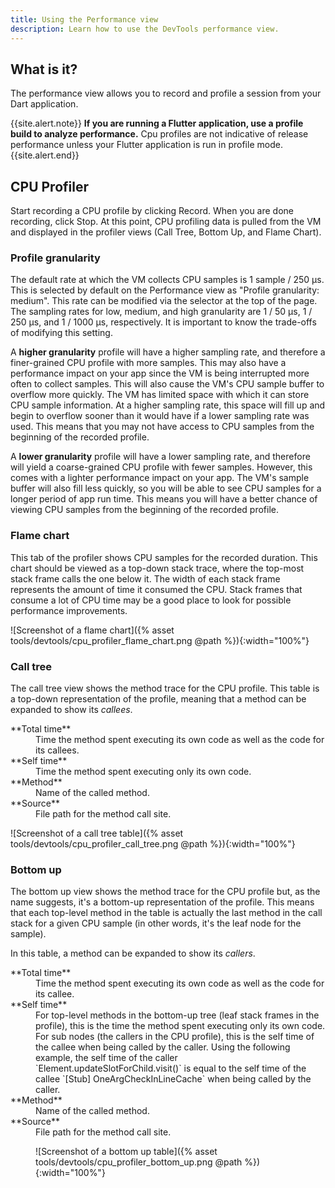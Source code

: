 ```yaml
---
title: Using the Performance view
description: Learn how to use the DevTools performance view.
---
```


## What is it?

The performance view allows you to record and profile a session from your Dart application.

{{site.alert.note}}
  **If you are running a Flutter application, use a profile build to analyze performance.**
  Cpu profiles are not indicative of release performance unless your Flutter application is
  run in profile mode.
{{site.alert.end}}

## CPU Profiler

Start recording a CPU profile by clicking Record. When you are done recording, click Stop. At this
point, CPU profiling data is pulled from the VM and displayed in the profiler views (Call Tree,
Bottom Up, and Flame Chart).

### Profile granularity

The default rate at which the VM collects CPU samples is 1 sample / 250 μs.
This is selected by default on the Performance view as "Profile granularity: medium".
This rate can be modified via the selector at the top of the page. The sampling rates
for low, medium, and high granularity are 1 / 50 μs, 1 / 250 μs, and 1 / 1000 μs,
respectively. It is important to know the trade-offs of modifying this setting.

A **higher granularity** profile will have a higher sampling rate, and therefore
a finer-grained CPU profile with more samples. This may also have a performance
impact on your app since the VM is being interrupted more often to collect samples.
This will also cause the VM's CPU sample buffer to overflow more quickly. The VM has
limited space with which it can store CPU sample information. At a higher sampling
rate, this space will fill up and begin to overflow sooner than it would have if a
lower sampling rate was used. This means that you may not have access to CPU samples
from the beginning of the recorded profile.

A **lower granularity** profile will have a lower sampling rate, and therefore will
yield a coarse-grained CPU profile with fewer samples. However, this comes with a
lighter performance impact on your app. The VM's sample buffer will also fill less
quickly, so you will be able to see CPU samples for a longer period of app run time.
This means you will have a better chance of viewing CPU samples from the beginning
of the recorded profile.


### Flame chart

This tab of the profiler shows CPU samples for the recorded duration.
This chart should be viewed as a top-down stack trace, where the
top-most stack frame calls the one below it. The width of each stack
frame represents the amount of time it consumed the CPU. Stack frames
that consume a lot of CPU time may be a good place to look for possible
performance improvements.

![Screenshot of a flame chart]({% asset tools/devtools/cpu_profiler_flame_chart.png @path %}){:width="100%"}

### Call tree

The call tree view shows the method trace for the CPU profile.
This table is a top-down representation of the profile,
meaning that a method can be expanded to show its _callees_.

<dl markdown="1">
<dt markdown="1">**Total time**</dt>
<dd>Time the method spent executing its own code as well as
    the code for its callees.</dd>
<dt markdown="1">**Self time**</dt>
<dd>Time the method spent executing only its own code.</dd>
<dt markdown="1">**Method**</dt>
<dd>Name of the called method.</dd>
<dt markdown="1">**Source**</dt>
<dd>File path for the method call site.</dd>
</dl>

![Screenshot of a call tree table]({% asset tools/devtools/cpu_profiler_call_tree.png @path %}){:width="100%"}

### Bottom up

The bottom up view shows the method trace for the CPU profile but,
as the name suggests, it's a bottom-up representation of the profile.
This means that each top-level method in the table is actually the
last method in the call stack for a given CPU sample (in other words,
it's the leaf node for the sample).

In this table, a method can be expanded to show its _callers_.

<dl markdown="1">
<dt markdown="1">**Total time**</dt>
<dd markdown="1">Time the method spent executing its own code
    as well as the code for its callee.

<dt markdown="1">**Self time**</dt>
<dd markdown="1">For top-level methods in the bottom-up tree
    (leaf stack frames in the profile), this is the time the
    method spent executing only its own code. For sub nodes
    (the callers in the CPU profile), this is the self time
    of the callee when being called by the caller.
    Using the following example, the self time of the caller
    `Element.updateSlotForChild.visit()` is equal to the self time of
    the callee `[Stub] OneArgCheckInLineCache` when being called by
    the caller.

<dt markdown="1">**Method**</dt>
<dd markdown="1">Name of the called method.

<dt markdown="1">**Source**</dt>
<dd markdown="1">File path for the method call site.

![Screenshot of a bottom up table]({% asset tools/devtools/cpu_profiler_bottom_up.png @path %}){:width="100%"}

